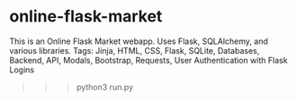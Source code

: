 # online-flask-market

This is an Online Flask Market webapp.
Uses Flask, SQLAlchemy, and various libraries.
Tags: Jinja, HTML, CSS, Flask, SQLite, Databases, Backend, API, Modals, Bootstrap, Requests, User Authentication with Flask Logins

>>> python3 run.py

